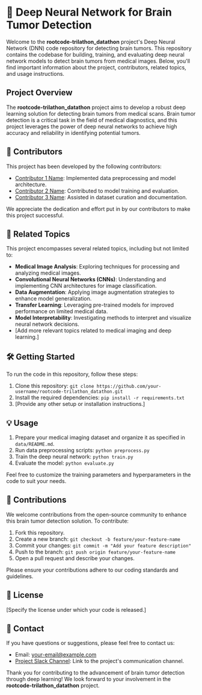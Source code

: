 # 🧠 Deep Neural Network for Brain Tumor Detection

Welcome to the **rootcode-trilathon_datathon** project's Deep Neural Network (DNN) code repository for detecting brain tumors. This repository contains the codebase for building, training, and evaluating deep neural network models to detect brain tumors from medical images. Below, you'll find important information about the project, contributors, related topics, and usage instructions.

## Project Overview

The **rootcode-trilathon_datathon** project aims to develop a robust deep learning solution for detecting brain tumors from medical scans. Brain tumor detection is a critical task in the field of medical diagnostics, and this project leverages the power of deep neural networks to achieve high accuracy and reliability in identifying potential tumors.

## 🚀 Contributors

This project has been developed by the following contributors:

- [Contributor 1 Name](https://github.com/contributor1): Implemented data preprocessing and model architecture.
- [Contributor 2 Name](https://github.com/contributor2): Contributed to model training and evaluation.
- [Contributor 3 Name](https://github.com/contributor3): Assisted in dataset curation and documentation.

We appreciate the dedication and effort put in by our contributors to make this project successful.

## 🔗 Related Topics

This project encompasses several related topics, including but not limited to:

- **Medical Image Analysis**: Exploring techniques for processing and analyzing medical images.
- **Convolutional Neural Networks (CNNs)**: Understanding and implementing CNN architectures for image classification.
- **Data Augmentation**: Applying image augmentation strategies to enhance model generalization.
- **Transfer Learning**: Leveraging pre-trained models for improved performance on limited medical data.
- **Model Interpretability**: Investigating methods to interpret and visualize neural network decisions.
- [Add more relevant topics related to medical imaging and deep learning.]

## 🛠 Getting Started

To run the code in this repository, follow these steps:

1. Clone this repository: `git clone https://github.com/your-username/rootcode-trilathon_datathon.git`
2. Install the required dependencies: `pip install -r requirements.txt`
3. [Provide any other setup or installation instructions.]

## 💡 Usage

1. Prepare your medical imaging dataset and organize it as specified in `data/README.md`.
2. Run data preprocessing scripts: `python preprocess.py`
3. Train the deep neural network: `python train.py`
4. Evaluate the model: `python evaluate.py`

Feel free to customize the training parameters and hyperparameters in the code to suit your needs.

## 🙌 Contributions

We welcome contributions from the open-source community to enhance this brain tumor detection solution. To contribute:

1. Fork this repository.
2. Create a new branch: `git checkout -b feature/your-feature-name`
3. Commit your changes: `git commit -m "Add your feature description"`
4. Push to the branch: `git push origin feature/your-feature-name`
5. Open a pull request and describe your changes.

Please ensure your contributions adhere to our coding standards and guidelines.

## 📄 License

[Specify the license under which your code is released.]

## 📧 Contact

If you have questions or suggestions, please feel free to contact us:

- Email: [your-email@example.com](mailto:your-email@example.com)
- [Project Slack Channel](#): Link to the project's communication channel.

Thank you for contributing to the advancement of brain tumor detection through deep learning! We look forward to your involvement in the **rootcode-trilathon_datathon** project.
